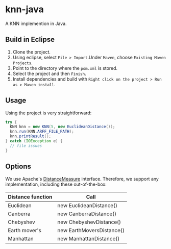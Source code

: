 # knn-java
A KNN implemention in Java.

## Build in Eclipse
1. Clone the project.
2. Using eclipse, select `File > Import`.Under `Maven`, choose `Existing Maven Projects`.
3. Point to the directory where the `pom.xml` is stored.
4. Select the project and then `Finish`.
5. Install dependencies and build with `Right click on the project > Run as > Maven install`.

## Usage
Using the project is very straightforward:
```java
try {
  KNN knn = new KNN(5, new EuclideanDistance());
  knn.run(KNN.ARFF_FILE_PATH);
  knn.printResult();
} catch (IOException e) {
  // file issues
}
```		

## Options
We use Apache's [DistanceMeasure][1] interface. Therefore, we support any implementation, including these out-of-the-box:

Distance function  | Call
------------- | -------------
Euclidean  | new EuclideanDistance()
Canberra  | new CanberraDistance()
Chebyshev  | new ChebyshevDistance()
Earth mover's  | new EarthMoversDistance()
Manhattan  | new ManhattanDistance()

[1]: https://commons.apache.org/proper/commons-math/apidocs/org/apache/commons/math3/ml/distance/package-summary.html
